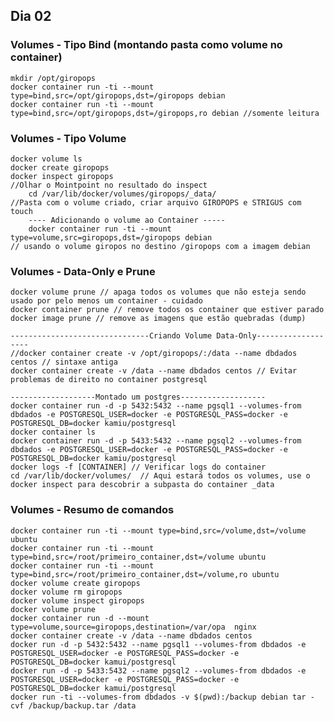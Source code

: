 ## Dia 02 

### Volumes - Tipo Bind (montando pasta como volume no container)   

    mkdir /opt/giropops     
    docker container run -ti --mount type=bind,src=/opt/giropops,dst=/giropops debian    
    docker container run -ti --mount type=bind,src=/opt/giropops,dst=/giropops,ro debian //somente leitura    

### Volumes - Tipo Volume   
    docker volume ls
    docker create giropops
    docker inspect giropops
    //Olhar o Mointpoint no resultado do inspect
        cd /var/lib/docker/volumes/giropops/_data/
    //Pasta com o volume criado, criar arquivo GIROPOPS e STRIGUS com touch
        ---- Adicionando o volume ao Container -----
        docker container run -ti --mount type=volume,src=giropops,dst=/giropops debian
    // usando o volume giropos no destino /giropops com a imagem debian
  
### Volumes - Data-Only e Prune
    docker volume prune // apaga todos os volumes que não esteja sendo usado por pelo menos um container - cuidado
    docker container prune // remove todos os container que estiver parado
    docker image prune // remove as imagens que estão quebradas (dump)

    -------------------------------Criando Volume Data-Only-------------------
    //docker container create -v /opt/giropops/:/data --name dbdados centos // sintaxe antiga
    docker container create -v /data --name dbdados centos // Evitar problemas de direito no container postgresql
    
    -------------------Montado um postgres-------------------
    docker container run -d -p 5432:5432 --name pgsql1 --volumes-from dbdados -e POSTGRESQL_USER=docker -e POSTGRESQL_PASS=docker -e POSTGRESQL_DB=docker kamiu/postgresql
    docker container ls
    docker container run -d -p 5433:5432 --name pgsql2 --volumes-from dbdados -e POSTGRESQL_USER=docker -e POSTGRESQL_PASS=docker -e POSTGRESQL_DB=docker kamiu/postgresql
    docker logs -f [CONTAINER] // Verificar logs do container
    cd /var/lib/docker/volumes/  // Aqui estará todos os volumes, use o docker inspect para descobrir a subpasta do container _data

### Volumes - Resumo de comandos   

    docker container run -ti --mount type=bind,src=/volume,dst=/volume ubuntu    
    docker container run -ti --mount type=bind,src=/root/primeiro_container,dst=/volume ubuntu    
    docker container run -ti --mount type=bind,src=/root/primeiro_container,dst=/volume,ro ubuntu     
    docker volume create giropops    
    docker volume rm giropops      
    docker volume inspect giropops    
    docker volume prune     
    docker container run -d --mount type=volume,source=giropops,destination=/var/opa  nginx    
    docker container create -v /data --name dbdados centos    
    docker run -d -p 5432:5432 --name pgsql1 --volumes-from dbdados -e POSTGRESQL_USER=docker -e POSTGRESQL_PASS=docker -e POSTGRESQL_DB=docker kamui/postgresql    
    docker run -d -p 5433:5432 --name pgsql2 --volumes-from dbdados -e  POSTGRESQL_USER=docker -e POSTGRESQL_PASS=docker -e POSTGRESQL_DB=docker kamui/postgresql     
    docker run -ti --volumes-from dbdados -v $(pwd):/backup debian tar -cvf /backup/backup.tar /data     
